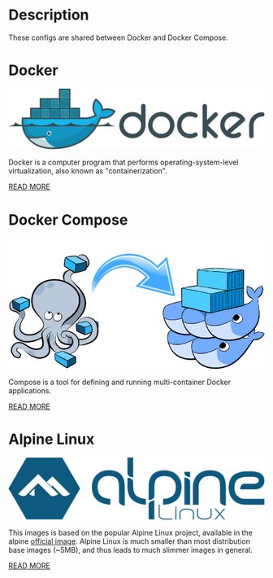 # Description

These configs are shared between Docker and Docker Compose.

# Docker

![Docker](/img/docker.png)

Docker is a computer program that performs operating-system-level virtualization, also known as "containerization".

[READ MORE](https://www.docker.com)

# Docker Compose

![Docker Compose](/img/docker-compose.png)

Compose is a tool for defining and running multi-container Docker applications.

[READ MORE](https://docs.docker.com/compose/overview/)

# Alpine Linux

![Alpine Linux](/img/alpine-linux.svg)

This images is based on the popular Alpine Linux project, available in the alpine [official image](https://hub.docker.com/_/alpine/).
Alpine Linux is much smaller than most distribution base images (~5MB), and thus leads to much slimmer images in general.

[READ MORE](https://alpinelinux.org)
